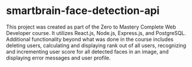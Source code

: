 # smartbrain-face-detection-api

This project was created as part of the Zero to Mastery Complete Web Developer course. It utilizes React.js, Node.js, Express.js, and PostgreSQL. Additional functionality beyond what was done in the course includes deleting users, calculating and displaying rank out of all users, recognizing and incrementing user score for all detected faces in an image, and displaying error messages and user profile.